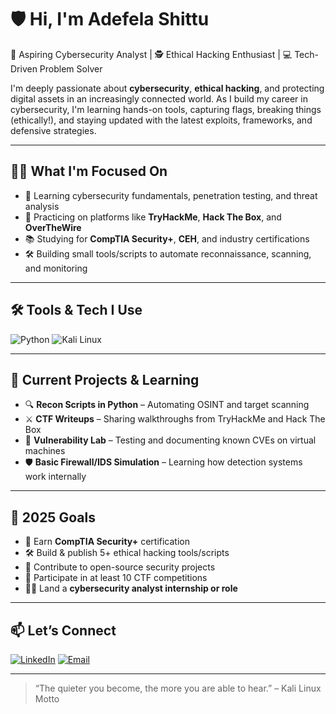 # 🛡️ Hi, I'm Adefela Shittu

🚀 Aspiring Cybersecurity Analyst | 🕵️ Ethical Hacking Enthusiast | 💻 Tech-Driven Problem Solver

I'm deeply passionate about **cybersecurity**, **ethical hacking**, and protecting digital assets in an increasingly connected world. As I build my career in cybersecurity, I'm learning hands-on tools, capturing flags, breaking things (ethically!), and staying updated with the latest exploits, frameworks, and defensive strategies.

---

## 👨‍💻 What I'm Focused On
- 🔐 Learning cybersecurity fundamentals, penetration testing, and threat analysis
- 🧠 Practicing on platforms like **TryHackMe**, **Hack The Box**, and **OverTheWire**
- 📚 Studying for **CompTIA Security+**, **CEH**, and industry certifications
- 🛠 Building small tools/scripts to automate reconnaissance, scanning, and monitoring

---

## 🛠️ Tools & Tech I Use
![Python](https://img.shields.io/badge/Python-3776AB?style=for-the-badge&logo=python&logoColor=white)
![Kali Linux](https://img.shields.io/badge/Kali_Linux-268BEE?style=for-the-badge&logo=kalilinux&logoColor=white)

---

## 🧠 Current Projects & Learning
- 🔍 **Recon Scripts in Python** – Automating OSINT and target scanning
- ⚔️ **CTF Writeups** – Sharing walkthroughs from TryHackMe and Hack The Box
- 🔐 **Vulnerability Lab** – Testing and documenting known CVEs on virtual machines
- 🛡️ **Basic Firewall/IDS Simulation** – Learning how detection systems work internally



---

## 🧭 2025 Goals
- 🧾 Earn **CompTIA Security+** certification
- 🛠 Build & publish 5+ ethical hacking tools/scripts
- 📝 Contribute to open-source security projects
- 🧩 Participate in at least 10 CTF competitions
- 🧑‍💻 Land a **cybersecurity analyst internship or role**

---

## 📫 Let’s Connect
[![LinkedIn](https://img.shields.io/badge/-LinkedIn-blue?style=for-the-badge&logo=linkedin&logoColor=white)](https://www.linkedin.com/in/adefela-shittu/)
[![Email](https://img.shields.io/badge/-Email-black?style=for-the-badge&logo=gmail)](mailto:adefela.shittu@gmail.com)


---

> “The quieter you become, the more you are able to hear.” – Kali Linux Motto
